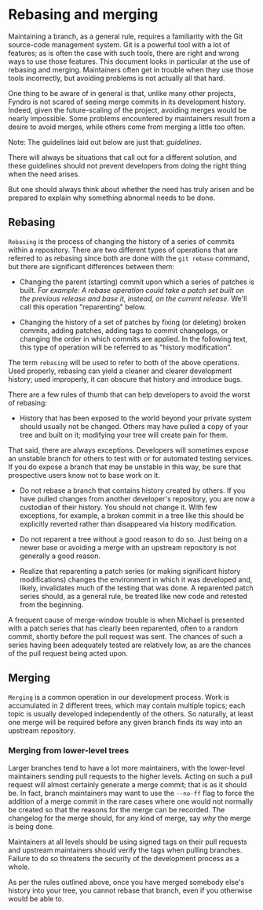 <!-- SPDX-License-Identifier: MIT -->

# Rebasing and merging

Maintaining a branch, as a general rule, requires a familiarity
with the Git source-code management system. Git is a powerful tool with a lot of features;
as is often the case with such tools, there are right and wrong ways to use those features.
This document looks in particular at the use of rebasing and merging.
Maintainers often get in trouble when they use those tools incorrectly,
but avoiding problems is not actually all that hard.

One thing to be aware of in general is that, unlike many other projects,
Fyndro is not scared of seeing merge commits in its development history.
Indeed, given the future-scaling of the project, avoiding merges would be nearly impossible.
Some problems encountered by maintainers result from a desire to avoid merges,
while others come from merging a little too often.

Note: The guidelines laid out below are just that: *guidelines*.

There will always be situations that call out for a different solution,
and these guidelines should not prevent developers
from doing the right thing when the need arises.

But one should always think about whether the need has truly arisen
and be prepared to explain why something abnormal needs to be done.

## Rebasing

``Rebasing`` is the process of changing the history of a series of commits within a repository.
There are two different types of operations that are referred to as
rebasing since both are done with the ``git rebase`` command,
but there are significant differences between them:

-   Changing the parent (starting) commit upon which a series of patches is built.
    *For example: A rebase operation could take a patch set built on the previous release
    and base it, instead, on the current release.*
    We'll call this operation "reparenting" below.

-   Changing the history of a set of patches by fixing (or deleting)
    broken commits, adding patches, adding tags to commit changelogs, or changing
    the order in which commits are applied.
    In the following text, this type of operation will be referred to as "history modification".

The term ``rebasing`` will be used to refer to both of the above operations.
Used properly, rebasing can yield a cleaner and clearer development history;
used improperly, it can obscure that history and introduce bugs.

There are a few rules of thumb that can help developers to avoid the worst of rebasing:

-   History that has been exposed to the world beyond your private system should usually not be changed.
    Others may have pulled a copy of your tree and built on it;
    modifying your tree will create pain for them.

That said, there are always exceptions. Developers will sometimes expose an unstable branch for others to test
with or for automated testing services. If you do expose a branch that may be unstable in this way,
be sure that prospective users know not to base work on it.

-   Do not rebase a branch that contains history created by others.
    If you have pulled changes from another developer's repository,
    you are now a custodian of their history. You should not change it.
    With few exceptions, for example, a broken commit in a tree like this
    should be explicitly reverted rather than disappeared via history modification.

-   Do not reparent a tree without a good reason to do so.
    Just being on a newer base or avoiding a merge with an upstream repository
    is not generally a good reason.

-   Realize that reparenting a patch series
    (or making significant history modifications) 
    changes the environment in which it was developed and, likely,
    invalidates much of the testing that was done.
    A reparented patch series should, as a general rule,
    be treated like new code and retested from the beginning.

A frequent cause of merge-window trouble is when Michael
is presented with a patch series that has clearly been reparented,
often to a random commit, shortly before the pull request was sent.
The chances of such a series having been adequately tested
are relatively low, as are the chances of the pull request being acted upon.

## Merging

``Merging`` is a common operation in our development process.
Work is accumulated in 2 different trees, which may contain multiple topics;
each topic is usually developed independently of the others.
So naturally, at least one merge will be required before any given branch
finds its way into an upstream repository.

### Merging from lower-level trees

Larger branches tend to have a lot more maintainers,
with the lower-level maintainers sending pull requests to the higher levels.
Acting on such a pull request will almost certainly generate a merge commit; that is as it should be.
In fact, branch maintainers may want to use the ``--no-ff`` flag to force the addition
of a merge commit in the rare cases where one would not normally be created
so that the reasons for the merge can be recorded.
The changelog for the merge should, for any kind of merge, say *why* the merge is being done.

Maintainers at all levels should be using signed tags on their pull requests
and upstream maintainers should verify the tags when pulling branches.
Failure to do so threatens the security of the development process as a whole.

As per the rules outlined above, once you have merged somebody else's history
into your tree, you cannot rebase that branch, even if you otherwise would be able to.
